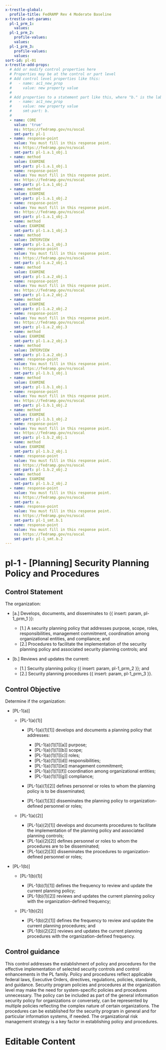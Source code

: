 ```yaml
---
x-trestle-global:
  profile-title: FedRAMP Rev 4 Moderate Baseline
x-trestle-set-params:
  pl-1_prm_1:
    values:
  pl-1_prm_2:
    profile-values:
    values:
  pl-1_prm_3:
    profile-values:
    values:
sort-id: pl-01
x-trestle-add-props:
  # Add or modify control properties here
  # Properties may be at the control or part level
  # Add control level properties like this:
  #   - name: ac1_new_prop
  #     value: new property value
  #
  # Add properties to a statement part like this, where "b." is the label of the target statement part
  #   - name: ac1_new_prop
  #     value: new property value
  #     smt-part: b.
  #
  - name: CORE
    value: 'true'
    ns: https://fedramp.gov/ns/oscal
    smt-part: pl-1
  - name: response-point
    value: You must fill in this response point.
    ns: https://fedramp.gov/ns/oscal
    smt-part: pl-1.a.1_obj.1
  - name: method
    value: EXAMINE
    smt-part: pl-1.a.1_obj.1
  - name: response-point
    value: You must fill in this response point.
    ns: https://fedramp.gov/ns/oscal
    smt-part: pl-1.a.1_obj.2
  - name: method
    value: EXAMINE
    smt-part: pl-1.a.1_obj.2
  - name: response-point
    value: You must fill in this response point.
    ns: https://fedramp.gov/ns/oscal
    smt-part: pl-1.a.1_obj.3
  - name: method
    value: EXAMINE
    smt-part: pl-1.a.1_obj.3
  - name: method
    value: INTERVIEW
    smt-part: pl-1.a.1_obj.3
  - name: response-point
    value: You must fill in this response point.
    ns: https://fedramp.gov/ns/oscal
    smt-part: pl-1.a.2_obj.1
  - name: method
    value: EXAMINE
    smt-part: pl-1.a.2_obj.1
  - name: response-point
    value: You must fill in this response point.
    ns: https://fedramp.gov/ns/oscal
    smt-part: pl-1.a.2_obj.2
  - name: method
    value: EXAMINE
    smt-part: pl-1.a.2_obj.2
  - name: response-point
    value: You must fill in this response point.
    ns: https://fedramp.gov/ns/oscal
    smt-part: pl-1.a.2_obj.3
  - name: method
    value: EXAMINE
    smt-part: pl-1.a.2_obj.3
  - name: method
    value: INTERVIEW
    smt-part: pl-1.a.2_obj.3
  - name: response-point
    value: You must fill in this response point.
    ns: https://fedramp.gov/ns/oscal
    smt-part: pl-1.b.1_obj.1
  - name: method
    value: EXAMINE
    smt-part: pl-1.b.1_obj.1
  - name: response-point
    value: You must fill in this response point.
    ns: https://fedramp.gov/ns/oscal
    smt-part: pl-1.b.1_obj.2
  - name: method
    value: EXAMINE
    smt-part: pl-1.b.1_obj.2
  - name: response-point
    value: You must fill in this response point.
    ns: https://fedramp.gov/ns/oscal
    smt-part: pl-1.b.2_obj.1
  - name: method
    value: EXAMINE
    smt-part: pl-1.b.2_obj.1
  - name: response-point
    value: You must fill in this response point.
    ns: https://fedramp.gov/ns/oscal
    smt-part: pl-1.b.2_obj.2
  - name: method
    value: EXAMINE
    smt-part: pl-1.b.2_obj.2
  - name: response-point
    value: You must fill in this response point.
    ns: https://fedramp.gov/ns/oscal
    smt-part: a.
  - name: response-point
    value: You must fill in this response point.
    ns: https://fedramp.gov/ns/oscal
    smt-part: pl-1_smt.b.1
  - name: response-point
    value: You must fill in this response point.
    ns: https://fedramp.gov/ns/oscal
    smt-part: pl-1_smt.b.2
---
```


# pl-1 - \[Planning\] Security Planning Policy and Procedures

## Control Statement

The organization:

- \[a.\] Develops, documents, and disseminates to {{ insert: param, pl-1_prm_1 }}:

  - \[1.\] A security planning policy that addresses purpose, scope, roles, responsibilities, management commitment, coordination among organizational entities, and compliance; and
  - \[2.\] Procedures to facilitate the implementation of the security planning policy and associated security planning controls; and

- \[b.\] Reviews and updates the current:

  - \[1.\] Security planning policy {{ insert: param, pl-1_prm_2 }}; and
  - \[2.\] Security planning procedures {{ insert: param, pl-1_prm_3 }}.

## Control Objective

Determine if the organization:

- \[PL-1(a)\]

  - \[PL-1(a)(1)\]

    - \[PL-1(a)(1)[1]\] develops and documents a planning policy that addresses:

      - \[PL-1(a)(1)[1][a]\] purpose;
      - \[PL-1(a)(1)[1][b]\] scope;
      - \[PL-1(a)(1)[1][c]\] roles;
      - \[PL-1(a)(1)[1][d]\] responsibilities;
      - \[PL-1(a)(1)[1][e]\] management commitment;
      - \[PL-1(a)(1)[1][f]\] coordination among organizational entities;
      - \[PL-1(a)(1)[1][g]\] compliance;

    - \[PL-1(a)(1)[2]\] defines personnel or roles to whom the planning policy is to be disseminated;
    - \[PL-1(a)(1)[3]\] disseminates the planning policy to organization-defined personnel or roles;

  - \[PL-1(a)(2)\]

    - \[PL-1(a)(2)[1]\] develops and documents procedures to facilitate the implementation of the planning policy and associated planning controls;
    - \[PL-1(a)(2)[2]\] defines personnel or roles to whom the procedures are to be disseminated;
    - \[PL-1(a)(2)[3]\] disseminates the procedures to organization-defined personnel or roles;

- \[PL-1(b)\]

  - \[PL-1(b)(1)\]

    - \[PL-1(b)(1)[1]\] defines the frequency to review and update the current planning policy;
    - \[PL-1(b)(1)[2]\] reviews and updates the current planning policy with the organization-defined frequency;

  - \[PL-1(b)(2)\]

    - \[PL-1(b)(2)[1]\] defines the frequency to review and update the current planning procedures; and
    - \[PL-1(b)(2)[2]\] reviews and updates the current planning procedures with the organization-defined frequency.

## Control guidance

This control addresses the establishment of policy and procedures for the effective implementation of selected security controls and control enhancements in the PL family. Policy and procedures reflect applicable federal laws, Executive Orders, directives, regulations, policies, standards, and guidance. Security program policies and procedures at the organization level may make the need for system-specific policies and procedures unnecessary. The policy can be included as part of the general information security policy for organizations or conversely, can be represented by multiple policies reflecting the complex nature of certain organizations. The procedures can be established for the security program in general and for particular information systems, if needed. The organizational risk management strategy is a key factor in establishing policy and procedures.

# Editable Content

<!-- Make additions and edits below -->
<!-- The above represents the contents of the control as received by the profile, prior to additions. -->
<!-- If the profile makes additions to the control, they will appear below. -->
<!-- The above markdown may not be edited but you may edit the content below, and/or introduce new additions to be made by the profile. -->
<!-- If there is a yaml header at the top, parameter values may be edited. Use --set-parameters to incorporate the changes during assembly. -->
<!-- The content here will then replace what is in the profile for this control, after running profile-assemble. -->
<!-- The added parts in the profile for this control are below.  You may edit them and/or add new ones. -->
<!-- Each addition must have a heading either of the form ## Control my_addition_name -->
<!-- or ## Part a. (where the a. refers to one of the control statement labels.) -->
<!-- "## Control" parts are new parts added after the statement part. -->
<!-- "## Part" parts are new parts added into the top-level statement part with that label. -->
<!-- Subparts may be added with nested hash levels of the form ### My Subpart Name -->
<!-- underneath the parent ## Control or ## Part being added -->
<!-- See https://ibm.github.io/compliance-trestle/tutorials/ssp_profile_catalog_authoring/ssp_profile_catalog_authoring for guidance. -->
